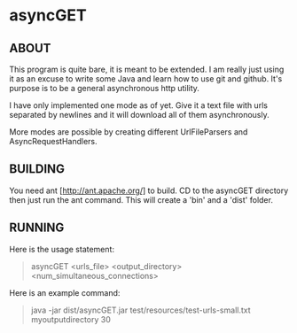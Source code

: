 # asyncGET

## ABOUT

This program is quite bare, it is meant to be extended. I am really just using it as an excuse to 
write some Java and learn how to use git and github. It's purpose is to be a general asynchronous http
utility.

I have only implemented one mode as of yet. 
Give it a text file with urls separated by newlines and it will download all of them asynchronously.

More modes are possible by creating different UrlFileParsers and AsyncRequestHandlers.

## BUILDING

You need ant [http://ant.apache.org/] to build. CD to the asyncGET directory then just run the ant command.
This will create a 'bin' and a 'dist' folder. 

## RUNNING

Here is the usage statement:
>
>	asyncGET <urls_file> <output_directory> <num_simultaneous_connections>
>
Here is an example command:
>
>	java -jar dist/asyncGET.jar test/resources/test-urls-small.txt myoutputdirectory 30
>

 


